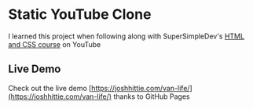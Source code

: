 # Static YouTube Clone

I learned this project when following along with SuperSimpleDev's [HTML and CSS course](https://www.youtube.com/watch?v=G3e-cpL7ofc&pp=ygUTc3VwZXJzaW1wbGVkZXYgaHRtbA%3D%3D) on YouTube

## Live Demo

Check out the live demo [https://joshhittie.com/van-life/](https://joshhittie.com/van-life/) thanks to GitHub Pages
